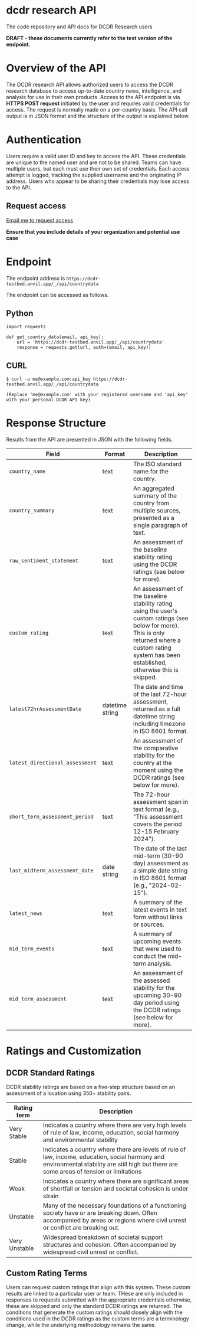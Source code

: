 # dcdr research API
The code repository and API docs for DCDR Research users

**DRAFT - these documents currently refer to the test version of the endpoint.**

# Overview of the API

The DCDR research API allows authorized users to access the DCDR research database to access up-to-date country news, intelligence, and analysis for use in their own products. Access to the API endpoint is via **HTTPS POST request** initiated by the user and requires valid credentials for access. The request is normally made on a per-country basis. The API call output is in JSON format and the structure of the output is explained below.

# Authentication

Users require a valid user ID and key to access the API. These credentials are unique to the named user and are not to be shared. Teams can have multiple users, but each must use their own set of credentials. Each access attempt is logged, tracking the supplied username and the originating IP address. Users who appear to be sharing their credentials may lose access to the API.

## Request access

[Email me to request access](mailto:andrew@dcdr.io) 

**Ensure that you include details of your organization and potential use case**

# Endpoint

The endpoint address is ```https://dcdr-testbed.anvil.app/_/api/countrydata```

The endpoint can be accessed as follows.

## Python

```
import requests

def get_country_data(email, api_key):
    url = 'https://dcdr-testbed.anvil.app/_/api/countrydata'
    response = requests.get(url, auth=(email, api_key))
```

## CURL

```
$ curl -u me@example.com:api_key https://dcdr-testbed.anvil.app/_/api/countrydata

(Replace 'me@example.com' with your registered username and 'api_key' with your personal DCDR API key)
```


# Response Structure
Results from the API are presented in JSON with the following fields.

| Field                                | Format                | Description |
| ------------------------------------ | --------------------- | ----------- |
| `country_name`                       | text                  | The ISO standard name for the country. |
| `country_summary`                    | text                  | An aggregated summary of the country from multiple sources, presented as a single paragraph of text. |
| `raw_sentiment_statement`            | text                  | An assessment of the baseline stability rating using the DCDR ratings (see below for more). |
| `custom_rating`                      | text                  | An assessment of the baseline stability rating using the user's custom ratings (see below for more). This is only returned where a custom rating system has been established, otherwise this is skipped. |
| `latest72hrAssessmentDate`           | datetime string       | The date and time of the last 72-hour assessment, returned as a full datetime string including timezone in ISO 8601 format. |
| `latest_directional_assessment`      | text                  | An assessment of the comparative stability for the country at the moment using the DCDR ratings (see below for more). |
| `short_term_assessment_period`       | text                  | The 72-hour assessment span in text format (e.g., "This assessment covers the period 12-15 February 2024"). |
| `last_midterm_assessment_date`       | date string           | The date of the last mid-term (30-90 day) assessment as a simple date string in ISO 8601 format (e.g., "2024-02-15"). |
| `latest_news`                        | text                  | A summary of the latest events in text form without links or sources. |
| `mid_term_events`                    | text                  | A summary of upcoming events that were used to conduct the mid-term analysis. |
| `mid_term_assessment`                | text                  | An assessment of the assessed stability for the upcoming 30-90 day period using the DCDR ratings (see below for more). |

# Ratings and Customization

## DCDR Standard Ratings

DCDR stability ratings are based on a five-step structure based on an assessment of a location using 350+ stability pairs.

| Rating term | Description|
| ------------ | ---------- |
| Very Stable | Indicates a country where there are very high levels of rule of law, income, education, social harmony and environmental stability  |
| Stable | Indicates a country where there are levels of rule of law, income, education, social harmony and environmental stability are still high but there are some areas of tension or limitations |
| Weak | Indicates a country where there are significant areas of shortfall or tension and societal cohesion is under strain | 
| Unstable | Many of the necessary foundations of a functioning society have or are breaking down. Often accompanied by areas or regions where civil unrest or conflict are breaking out.  | 
| Very Unstable | Widespread breakdown of societal support structures and cohesion. Often accompanied by widespread civil unrest or conflict.| 


## Custom Rating Terms

Users can request custom ratings that align with this system. These custom results are linked to a particular user or team. THese are only included in responses to requests submitted with the appropriate credentials otherwise, these are skipped and only the standard DCDR ratings are returned.
The conditions that generate the custom ratings should closely align with the conditions used in the DCDR ratings as the custom terms are a terminology change, while the underlying methodology remains the same.




